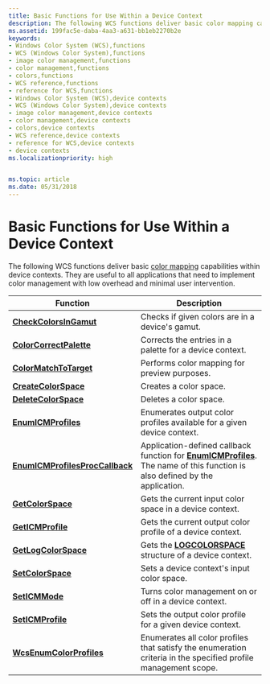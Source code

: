 ```yaml
---
title: Basic Functions for Use Within a Device Context
description: The following WCS functions deliver basic color mapping capabilities within device contexts. They are useful to all applications that need to implement color management with low overhead and minimal user intervention.
ms.assetid: 199fac5e-daba-4aa3-a631-bb1eb2270b2e
keywords:
- Windows Color System (WCS),functions
- WCS (Windows Color System),functions
- image color management,functions
- color management,functions
- colors,functions
- WCS reference,functions
- reference for WCS,functions
- Windows Color System (WCS),device contexts
- WCS (Windows Color System),device contexts
- image color management,device contexts
- color management,device contexts
- colors,device contexts
- WCS reference,device contexts
- reference for WCS,device contexts
- device contexts
ms.localizationpriority: high


ms.topic: article
ms.date: 05/31/2018
---
```


# Basic Functions for Use Within a Device Context

The following WCS functions deliver basic [color mapping](c.md) capabilities within device contexts. They are useful to all applications that need to implement color management with low overhead and minimal user intervention.



| Function                                                           | Description                                                                                                                                         |
|--------------------------------------------------------------------|-----------------------------------------------------------------------------------------------------------------------------------------------------|
| [**CheckColorsInGamut**](/windows/desktop/api/Wingdi/nf-wingdi-checkcolorsingamut)                   | Checks if given colors are in a device's gamut.                                                                                                     |
| [**ColorCorrectPalette**](/windows/desktop/api/Wingdi/nf-wingdi-colorcorrectpalette)                 | Corrects the entries in a palette for a device context.                                                                                             |
| [**ColorMatchToTarget**](/windows/desktop/api/Wingdi/nf-wingdi-colormatchtotarget)                   | Performs color mapping for preview purposes.                                                                                                        |
| [**CreateColorSpace**](/windows/desktop/api/Wingdi/nf-wingdi-createcolorspacea)                       | Creates a color space.                                                                                                                              |
| [**DeleteColorSpace**](/windows/desktop/api/Wingdi/nf-wingdi-deletecolorspace)                       | Deletes a color space.                                                                                                                              |
| [**EnumICMProfiles**](/windows/desktop/api/Wingdi/nf-wingdi-enumicmprofilesa)                         | Enumerates output color profiles available for a given device context.                                                                              |
| [**EnumICMProfilesProcCallback**](/windows/desktop/api/Wingdi/) | Application-defined callback function for [**EnumICMProfiles**](/windows/desktop/api/Wingdi/nf-wingdi-enumicmprofilesa). The name of this function is also defined by the application. |
| [**GetColorSpace**](/windows/win32/api/wingdi/nf-wingdi-getcolorspace) | Gets the current input color space in a device context. |
| [**GetICMProfile**](/windows/desktop/api/Wingdi/nf-wingdi-geticmprofilea)                             | Gets the current output color profile of a device context.                                                                                          |
| [**GetLogColorSpace**](/windows/desktop/api/Wingdi/nf-wingdi-getlogcolorspacea)                       | Gets the [**LOGCOLORSPACE**](/windows/desktop/api/Wingdi/ns-wingdi-taglogcolorspacea) structure of a device context.                                                                      |
| [**SetColorSpace**](/windows/desktop/api/Wingdi/nf-wingdi-setcolorspace)                             | Sets a device context's input color space.                                                                                                          |
| [**SetICMMode**](/windows/desktop/api/Wingdi/nf-wingdi-seticmmode)                                   | Turns color management on or off in a device context.                                                                                               |
| [**SetICMProfile**](/windows/desktop/api/Wingdi/nf-wingdi-seticmprofilea)                             | Sets the output color profile for a given device context.                                                                                           |
| [**WcsEnumColorProfiles**](wcsenumcolorprofiles.md)               | Enumerates all color profiles that satisfy the enumeration criteria in the specified profile management scope.                                      |



 

 

 




